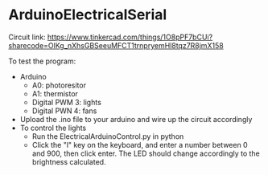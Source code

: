 # ArduinoElectricalSerial

Circuit link: https://www.tinkercad.com/things/1O8pPF7bCUi?sharecode=OlKg_nXhsGBSeeuMFCT1trnpryemHl8tqz7R8jmX158

To test the program:
- Arduino
  - A0: photoresitor
  - A1: thermistor
  - Digital PWM 3: lights
  - Digital PWN 4: fans
- Upload the .ino file to your arduino and wire up the circuit accordingly
- To control the lights
  - Run the ElectricalArduinoControl.py in python
  - Click the "l" key on the keyboard, and enter a number between 0 and 900, then click enter.
    The LED should change accordingly to the brightness calculated.
